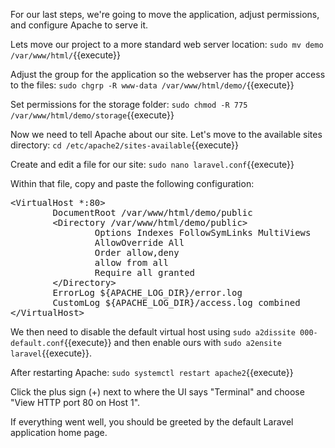 For our last steps, we're going to move the application, adjust permissions, and configure Apache to serve it. 

Lets move our project to a more standard web server location:
`sudo mv demo /var/www/html/`{{execute}}

Adjust the group for the application so the webserver has the proper access to the files:
`sudo chgrp -R www-data /var/www/html/demo/`{{execute}}

Set permissions for the storage folder: 
`sudo chmod -R 775 /var/www/html/demo/storage`{{execute}}

Now we need to tell Apache about our site. Let's move to the available sites directory:
`cd /etc/apache2/sites-available`{{execute}}

Create and edit a file for our site:
`sudo nano laravel.conf`{{execute}}

Within that file, copy and paste the following configuration:
<pre class="file" data-target="clipboard">
&lt;VirtualHost *:80&gt;
        DocumentRoot /var/www/html/demo/public
        &lt;Directory /var/www/html/demo/public&gt;
                Options Indexes FollowSymLinks MultiViews
                AllowOverride All
                Order allow,deny
                allow from all
                Require all granted
        &lt;/Directory&gt;
        ErrorLog ${APACHE_LOG_DIR}/error.log
        CustomLog ${APACHE_LOG_DIR}/access.log combined
&lt;/VirtualHost&gt;
</pre>

We then need to disable the default virtual host using `sudo a2dissite 000-default.conf`{{execute}} and then enable ours with `sudo a2ensite laravel`{{execute}}.

After restarting Apache:
`sudo systemctl restart apache2`{{execute}}

Click the plus sign (+) next to where the UI says "Terminal" and choose "View HTTP port 80 on Host 1".

If everything went well, you should be greeted by the default Laravel application home page.
